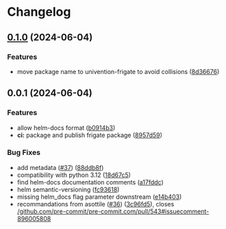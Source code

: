 # Changelog

## [0.1.0](https://git.knut.univention.de/univention/documentation/frigate/compare/v0.0.1...v0.1.0) (2024-06-04)


### Features

* move package name to univention-frigate to avoid collisions ([8d36676](https://git.knut.univention.de/univention/documentation/frigate/commit/8d36676085ebf0a69d5d401a1b2e9c249f6ec688))

## 0.0.1 (2024-06-04)


### Features

* allow helm-docs format ([b0914b3](https://git.knut.univention.de/univention/documentation/frigate/commit/b0914b38747c9f8690a2cc84425ae601fa832f0a))
* **ci:** package and publish frigate package ([8957d59](https://git.knut.univention.de/univention/documentation/frigate/commit/8957d5975efffd3123c4df6641315f3e38beb0df))


### Bug Fixes

* add metadata ([#37](https://git.knut.univention.de/univention/documentation/frigate/issues/37)) ([88ddb8f](https://git.knut.univention.de/univention/documentation/frigate/commit/88ddb8f3846d0724cdd2d9f615fa6df9fc7ef69a))
* compatibility with python 3.12 ([18d67c5](https://git.knut.univention.de/univention/documentation/frigate/commit/18d67c5d5bbec85cef44a7a5e81455130eb8f9ba))
* find helm-docs documentation comments ([a17fddc](https://git.knut.univention.de/univention/documentation/frigate/commit/a17fddcadd42db12589bdb47448b6036cd27bf47))
* helm semantic-versioning ([fc93618](https://git.knut.univention.de/univention/documentation/frigate/commit/fc93618a028a1076ce233f75d70cc55cdb5ff898))
* missing helm_docs flag parameter downstream ([e14b403](https://git.knut.univention.de/univention/documentation/frigate/commit/e14b403c3ddd71b1605c548e1b0d1ae6f02035e1))
* recommandations from  asottile ([#36](https://git.knut.univention.de/univention/documentation/frigate/issues/36)) ([3c96fd5](https://git.knut.univention.de/univention/documentation/frigate/commit/3c96fd5e014fb575539e11e0b51dfb9967821d59)), closes [/github.com/pre-commit/pre-commit.com/pull/543#issuecomment-896005808](https://git.knut.univention.de/univention//github.com/pre-commit/pre-commit.com/pull/543/issues/issuecomment-896005808)
